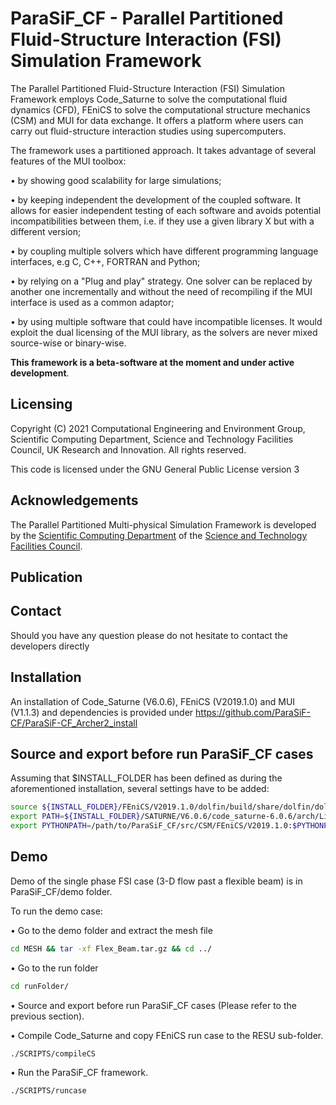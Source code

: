 # ParaSiF_CF - Parallel Partitioned Fluid-Structure Interaction (FSI) Simulation Framework

The Parallel Partitioned Fluid-Structure Interaction (FSI) Simulation Framework employs Code_Saturne to solve the computational fluid dynamics (CFD), FEniCS to solve the computational structure mechanics (CSM) and MUI for data exchange. It offers a platform where users can carry out fluid-structure interaction studies using supercomputers.

The framework uses a partitioned approach. It takes advantage of several features of the MUI toolbox:

• by showing good scalability for large simulations;

• by keeping independent the development of the coupled software. It allows for easier independent testing of each software and avoids potential incompatibilities between them, i.e. if they use a given library X but with a different version;

• by coupling multiple solvers which have different programming language interfaces, e.g C, C++, FORTRAN and Python;

• by relying on a "Plug and play" strategy. One solver can be replaced by another one incrementally and without the need of recompiling if the MUI interface is used as a common adaptor;

• by using multiple software that could have incompatible licenses. It would exploit the dual licensing of the MUI library, as the solvers are never mixed source-wise or binary-wise.

**This framework is a beta-software at the moment and under active development**.

## Licensing

Copyright (C) 2021 Computational Engineering and Environment Group, Scientific Computing Department, Science and Technology Facilities Council, UK Research and Innovation. All rights reserved.

This code is licensed under the GNU General Public License version 3

## Acknowledgements
The Parallel Partitioned Multi-physical Simulation Framework is developed by the [Scientific Computing Department](https://www.scd.stfc.ac.uk/) of the [Science and Technology Facilities Council](https://stfc.ukri.org/).

## Publication


## Contact

Should you have any question please do not hesitate to contact the developers directly

## Installation

An installation of Code_Saturne (V6.0.6), FEniCS (V2019.1.0) and MUI (V1.1.3) and dependencies is provided under https://github.com/ParaSiF-CF/ParaSiF-CF_Archer2_install

## Source and export before run ParaSiF_CF cases

Assuming that $INSTALL_FOLDER has been defined as during the aforementioned installation, several settings have to be added:

```bash
source ${INSTALL_FOLDER}/FEniCS/V2019.1.0/dolfin/build/share/dolfin/dolfin.conf
export PATH=${INSTALL_FOLDER}/SATURNE/V6.0.6/code_saturne-6.0.6/arch/Linux/bin:$PATH
export PYTHONPATH=/path/to/ParaSiF_CF/src/CSM/FEniCS/V2019.1.0:$PYTHONPATH
```

## Demo

Demo of the single phase FSI case (3-D flow past a flexible beam) is in ParaSiF_CF/demo folder.

To run the demo case:

• Go to the demo folder and extract the mesh file
```bash
cd MESH && tar -xf Flex_Beam.tar.gz && cd ../
```

• Go to the run folder
```bash
cd runFolder/
```

• Source and export before run ParaSiF_CF cases (Please refer to the previous section).

• Compile Code_Saturne and copy FEniCS run case to the RESU sub-folder.
```bash
./SCRIPTS/compileCS
```

• Run the ParaSiF_CF framework.
```bash
./SCRIPTS/runcase
```
